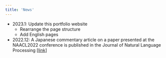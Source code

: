 ```yaml
---
title: 'News'
---
```


- 2023.1: Update this portfolio website
    - Rearrange the page structure
    - Add English pages
- 2022.12: A Japanese commentary article on a paper presented at the NAACL2022 conference is published in the Journal of Natural Language Processing  [[link](https://www.jstage.jst.go.jp/article/jnlp/29/4/29_1290/_article/-char/ja)]
